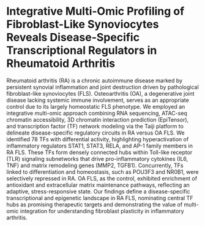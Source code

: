 # Integrative Multi-Omic Profiling of Fibroblast-Like Synoviocytes Reveals Disease-Specific Transcriptional Regulators in Rheumatoid Arthritis
Rheumatoid arthritis (RA) is a chronic autoimmune disease marked by persistent synovial inflammation and joint destruction driven by pathological fibroblast-like synoviocytes (FLS). Osteoarthritis (OA), a degenerative joint disease lacking systemic immune involvement, serves as an appropriate control due to its largely homeostatic FLS phenotype. We employed an integrative multi-omic approach combining RNA sequencing, ATAC-seq chromatin accessibility, 3D chromatin interaction prediction (EpiTensor), and transcription factor (TF) network modeling via the Taiji platform to delineate disease-specific regulatory circuits in RA versus OA FLS. We identified 78 TFs with differential activity, highlighting hyperactivation of inflammatory regulators STAT1, STAT3, RELA, and AP-1 family members in RA FLS. These TFs form densely connected hubs within Toll-like receptor (TLR) signaling subnetworks that drive pro-inflammatory cytokines (IL6, TNF) and matrix remodeling genes (MMP2, TGFB1). Concurrently, TFs linked to differentiation and homeostasis, such as POU3F3 and NR0B1, were selectively repressed in RA. OA FLS, as the control, exhibited enrichment of antioxidant and extracellular matrix maintenance pathways, reflecting an adaptive, stress-responsive state. Our findings define a disease-specific transcriptional and epigenetic landscape in RA FLS, nominating central TF hubs as promising therapeutic targets and demonstrating the value of multi-omic integration for understanding fibroblast plasticity in inflammatory arthritis.
